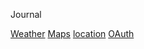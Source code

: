 Journal

[Weather](https://github.com/dlt/yahoo_weatherman)
[Maps](https://github.com/aai/mapbox-rails)
[location](https://github.com/mattmueller/foursquare2)
[OAuth](https://github.com/intridea/oauth2)
